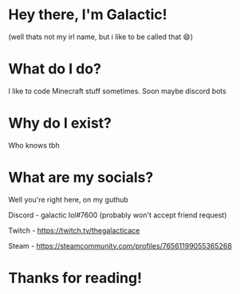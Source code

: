 # Hey there, I'm Galactic! 
(well thats not my irl name, but i like to be called that 😄)

# What do I do?
I like to code Minecraft stuff sometimes. Soon maybe discord bots

# Why do I exist?
Who knows tbh

# What are my socials?
Well you're right here, on my guthub

Discord - galactic lol#7600 (probably won't accept friend request)

Twitch - https://twitch.tv/thegalacticace

Steam - https://steamcommunity.com/profiles/76561199055365268

# Thanks for reading!
